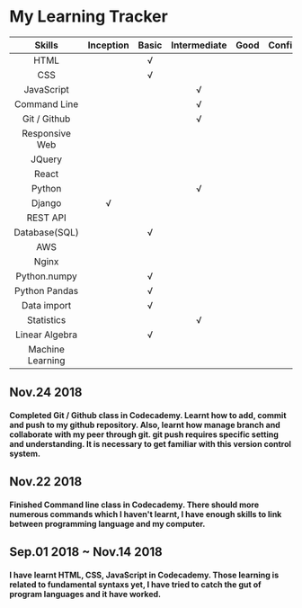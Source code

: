 My Learning Tracker
===================


| Skills         | Inception    | Basic        | Intermediate | Good         | Confident    | Excellent    |
| :------------: | :----------: | :----------: | :----------: | :----------: | :----------: | :----------: |
| HTML           |              | √            |              |              |              |              |
| CSS            |              | √            |              |              |              |              |
| JavaScript     |              |              |  √           |              |              |              |
| Command Line   |              |              |  √           |              |              |              |
| Git / Github   |              |              |  √           |              |              |              |
| Responsive Web |              |              |              |              |              |              |
| JQuery         |              |              |              |              |              |              |
| React          |              |              |              |              |              |              |
| Python         |              |              |  √           |              |              |              |
| Django         | √            |              |              |              |              |              |
| REST API       |              |              |              |              |              |              |
| Database(SQL)  |              | √            |              |              |              |              |
| AWS            |              |              |              |              |              |              |
| Nginx          |              |              |              |              |              |              |
| Python.numpy   |              | √            |              |              |              |              |
| Python Pandas  |              | √            |              |              |              |              |
| Data import    |              | √            |              |              |              |              |
| Statistics     |              |              | √            |              |              |              |
| Linear Algebra |              | √            |              |              |              |              |
| Machine Learning|              |              |              |              |              |              |


Nov.24 2018
-----------
#### Completed Git / Github class in Codecademy. Learnt how to add, commit and push to my github repository. Also, learnt how manage branch and collaborate with my peer through git. git push requires specific setting and understanding. It is necessary to get familiar with this version control system.



Nov.22 2018
-----------
#### Finished Command line class in Codecademy. There should more numerous commands which I haven't learnt, I have enough skills to link between programming language and my computer.



Sep.01 2018 ~ Nov.14 2018
-----------
#### I have learnt HTML, CSS, JavaScript in Codecademy. Those learning is related to fundamental syntaxs yet, I have tried to catch the gut of program languages and it have worked.
